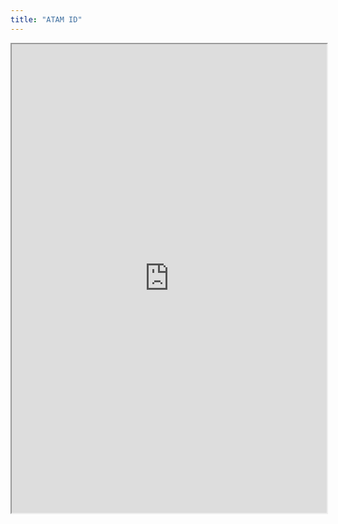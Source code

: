 ```yaml
---
title: "ATAM ID"
---
```



<iframe height="750" width="100%" src="https://ewelton.github.io/ktest/wiki.html#ATAM%20ID"></iframe>
